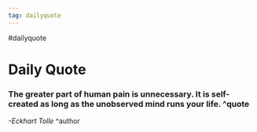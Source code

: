 ```yaml
---
tag: dailyquote
---
```


#dailyquote

# Daily Quote

### The greater part of human pain is unnecessary. It is self-created as long as the unobserved mind runs your life. ^quote
*-Eckhart Tolle* ^author
